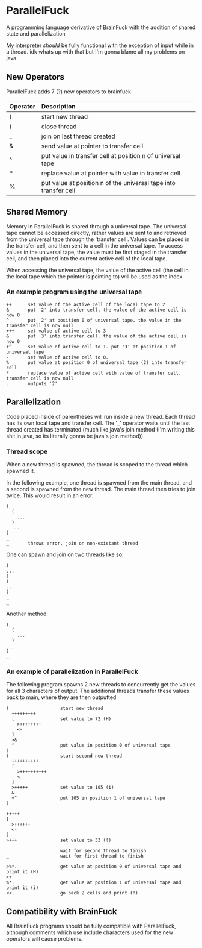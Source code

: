 # ParallelFuck

A programming language derivative of [BrainFuck](https://en.wikipedia.org/wiki/Brainfuck) with the addition of shared state and parallelization

My interpreter _should_ be fully functional with the exception of input while in a thread. idk whats up with that but I'm gonna blame all my problems on java.

## New Operators

ParallelFuck adds 7 (?) new operators to brainfuck

|Operator|Description|
|:-|:-|
|(|start new thread|
|)|close thread|
|_|join on last thread created|
|&|send value at pointer to transfer cell| 
|^|put value in transfer cell at position n of universal tape|
|*|replace value at pointer with value in transfer cell|
|%|put value at position n of the universal tape into transfer cell|

## Shared Memory 

Memory in ParallelFuck is shared through a universal tape. The universal tape 
cannot be accessed directly, rather values are sent to and retrieved from the 
universal tape through the 'transfer cell'. Values can be placed in the transfer 
cell, and then sent to a cell in the universal tape. To access values in the 
universal tape, the value must be first staged in the transfer cell, and then
placed into the current active cell of the local tape.

When accessing the universal tape, the value of the active cell (the cell in the 
local tape which the pointer is pointing to) will be used as the index.

### An example program using the universal tape

```
++      set value of the active cell of the local tape to 2
&       put '2' into transfer cell. the value of the active cell is now 0
^       put '2' at position 0 of universal tape. the value in the transfer cell is now null 
+++     set value of active cell to 3
&       put '3' into transfer cell. the value of the active cell is now 0
+^      set value of active cell to 1. put '3' at position 1 of universal tape
-       set value of active cell to 0.
%       put value at position 0 of universal tape (2) into transfer cell
*       replace value of active cell with value of transfer cell. transfer cell is now null
.       outputs '2'
```

## Parallelization

Code placed inside of parentheses will run inside a new thread. Each thread has 
its own local tape and transfer cell. The '_' operator waits until the last thread 
created has terminated (much like java's join method (I'm writing this shit in java, 
so its literally gonna be java's join method))

### Thread scope

When a new thread is spawned, the thread is scoped to the thread which spawned it.

In the following example, one thread is spawned from the main thread, and a second is 
spawned from the new thread. The main thread then tries to join twice. This would result
in an error. 

```
(
  (
    ...
  )
  ...
)
_
_       throws error, join on non-existant thread
```

One can spawn and join on two threads like so:

```
(
...
)
(
...
)
_
_
```

Another method:

```
(
  (
    ...
  )
  _
)
_
```

### An example of parallelization in ParallelFuck

The following program spawns 2 new threads to concurrently get the values for all 3 
characters of output. The additional threads transfer these values back to main, where 
they are then outputted


```
(                   start new thread
  +++++++++
  [                 set value to 72 (H)
    >++++++++
    <-
  ]
  >&
  ^                 put value in position 0 of universal tape
)
(                   start second new thread
  ++++++++++
  [
    >++++++++++
    <-
  ]
  >+++++            set value to 105 (i)
  &
  +^                put 105 in position 1 of universal tape
)

+++++
[
  >++++++
  <-
]
>+++                set value to 33 (!)

_                   wait for second thread to finish
_                   wait for first thread to finish

>%*.                get value at position 0 of universal tape and print it (H)
>+
%*.                 get value at position 1 of universal tape and print it (i)
<<.                 go back 2 cells and print (!)
```

## Compatibility with BrainFuck

All BrainFuck programs should be fully compatible with ParallelFuck, although comments
which use include characters used for the new operators will cause problems.
